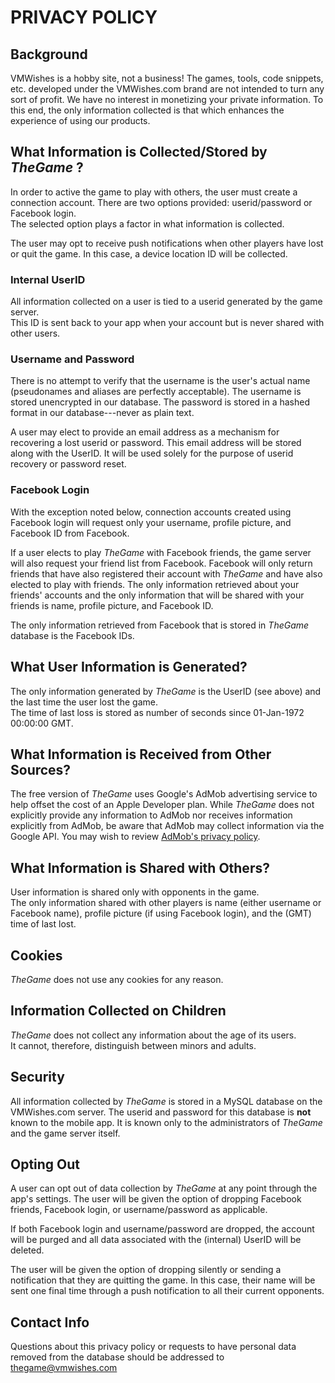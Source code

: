 # PRIVACY POLICY

## Background

VMWishes is a hobby site, not a business!
The games, tools, code snippets, etc. developed under the VMWishes.com brand are not intended to turn any sort of profit.
We have no interest in monetizing your private information.
To this end, the only information collected is that which enhances the experience of using our products.

## What Information is Collected/Stored by *TheGame* ?

In order to active the game to play with others, the user must create a connection account.
There are two options provided: userid/password or Facebook login.  
The selected option plays a factor in what information is collected.

The user may opt to receive push notifications when other players have lost or quit the game. 
In this case, a device location ID will be collected.

### Internal UserID

All information collected on a user is tied to a userid generated by the game server.  
This ID is sent back to your app when your account but is never shared with other users.

### Username and Password

There is no attempt to verify that the username is the user's actual name (pseudonames and aliases are perfectly acceptable). The username is stored unencrypted in our database.
The password is stored in a hashed format in our database---never as plain text.

A user may elect to provide an email address as a mechanism for recovering a lost userid or password.  This email address will be stored along with the UserID.  It will be used solely 
for the purpose of userid recovery or password reset.

### Facebook Login

With the exception noted below, connection accounts created using Facebook login will 
request only your username, profile picture, and Facebook ID from Facebook.

If a user elects to play *TheGame* with Facebook friends, the game server will also request
your friend list from Facebook. Facebook will only return friends that have also registered their account with *TheGame* and have also elected to play with friends. The only information
retrieved about your friends' accounts and the only information that will be shared 
with your friends is name, profile picture, and Facebook ID.

The only information retrieved from Facebook that is stored in *TheGame* database is the Facebook IDs.

## What User Information is Generated?

The only information generated by *TheGame* is the UserID (see above) and the last time the user lost the game.  
The time of last loss is stored as number of seconds since 01-Jan-1972 00:00:00 GMT.

## What Information is Received from Other Sources?

The free version of *TheGame* uses Google's AdMob advertising service to help offset the cost of an Apple Developer plan.
While *TheGame* does not explicitly provide any information to AdMob nor receives information explicitly from AdMob, 
be aware that AdMob may collect information via the Google API.  You may wish to review [AdMob's privacy policy](http://www.google.com/intl/en/policies/privacy).

## What Information is Shared with Others?

User information is shared only with opponents in the game.  
The only information shared with other players is name (either username or Facebook name),
profile picture (if using Facebook login), and the (GMT) time of last lost.

## Cookies

*TheGame* does not use any cookies for any reason.

## Information Collected on Children

*TheGame* does not collect any information about the age of its users.  
It cannot, therefore, distinguish between minors and adults.

## Security

All information collected by *TheGame* is stored in a MySQL database on the VMWishes.com server.
The userid and password for this database is **not** known to the mobile app.  It is known only
to the administrators of *TheGame* and the game server itself.

## Opting Out

A user can opt out of data collection by *TheGame* at any point through the app's settings.
The user will be given the option of dropping Facebook friends, Facebook login, or username/password
as applicable.

If both Facebook login and username/password are dropped, the account will be purged and all
data associated with the (internal) UserID will be deleted.

The user will be given the option of dropping silently or sending a notification that they are quitting the game.
In this case, their name will be sent one final time through a push notification to all their current opponents.

## Contact Info

Questions about this privacy policy or requests to have personal data removed from the database should be 
addressed to thegame@vmwishes.com
